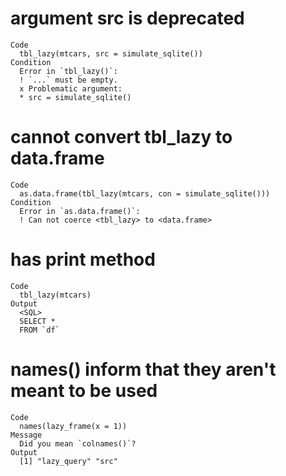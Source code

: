 # argument src is deprecated

    Code
      tbl_lazy(mtcars, src = simulate_sqlite())
    Condition
      Error in `tbl_lazy()`:
      ! `...` must be empty.
      x Problematic argument:
      * src = simulate_sqlite()

# cannot convert tbl_lazy to data.frame

    Code
      as.data.frame(tbl_lazy(mtcars, con = simulate_sqlite()))
    Condition
      Error in `as.data.frame()`:
      ! Can not coerce <tbl_lazy> to <data.frame>

# has print method

    Code
      tbl_lazy(mtcars)
    Output
      <SQL>
      SELECT *
      FROM `df`

# names() inform that they aren't meant to be used

    Code
      names(lazy_frame(x = 1))
    Message
      Did you mean `colnames()`?
    Output
      [1] "lazy_query" "src"       

